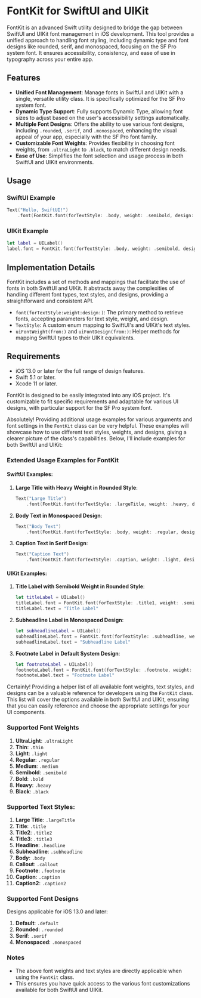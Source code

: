 # FontKit for SwiftUI and UIKit

FontKit is an advanced Swift utility designed to bridge the gap between SwiftUI and UIKit font management in iOS development. This tool provides a unified approach to handling font styling, including dynamic type and font designs like rounded, serif, and monospaced, focusing on the SF Pro system font. It ensures accessibility, consistency, and ease of use in typography across your entire app.

## Features

- **Unified Font Management**: Manage fonts in SwiftUI and UIKit with a single, versatile utility class. It is specifically optimized for the SF Pro system font.
- **Dynamic Type Support**: Fully supports Dynamic Type, allowing font sizes to adjust based on the user's accessibility settings automatically.
- **Multiple Font Designs**: Offers the ability to use various font designs, including `.rounded`, `.serif`, and `.monospaced`, enhancing the visual appeal of your app, especially with the SF Pro font family.
- **Customizable Font Weights**: Provides flexibility in choosing font weights, from `.ultraLight` to `.black`, to match different design needs.
- **Ease of Use**: Simplifies the font selection and usage process in both SwiftUI and UIKit environments.

## Usage

### SwiftUI Example

```swift
Text("Hello, SwiftUI!")
    .font(FontKit.font(forTextStyle: .body, weight: .semibold, design: .rounded))
```

### UIKit Example

```swift
let label = UILabel()
label.font = FontKit.font(forTextStyle: .body, weight: .semibold, design: .rounded)
```

## Implementation Details

FontKit includes a set of methods and mappings that facilitate the use of fonts in both SwiftUI and UIKit. It abstracts away the complexities of handling different font types, text styles, and designs, providing a straightforward and consistent API.

- `font(forTextStyle:weight:design:)`: The primary method to retrieve fonts, accepting parameters for text style, weight, and design.
- `TextStyle`: A custom enum mapping to SwiftUI's and UIKit's text styles.
- `uiFontWeight(from:)` and `uiFontDesign(from:)`: Helper methods for mapping SwiftUI types to their UIKit equivalents.

## Requirements

- iOS 13.0 or later for the full range of design features.
- Swift 5.1 or later.
- Xcode 11 or later.

FontKit is designed to be easily integrated into any iOS project. It's customizable to fit specific requirements and adaptable for various UI designs, with particular support for the SF Pro system font.

Absolutely! Providing additional usage examples for various arguments and font settings in the `FontKit` class can be very helpful. These examples will showcase how to use different text styles, weights, and designs, giving a clearer picture of the class's capabilities. Below, I'll include examples for both SwiftUI and UIKit:

### Extended Usage Examples for FontKit

#### SwiftUI Examples:

1. **Large Title with Heavy Weight in Rounded Style**:
    ```swift
    Text("Large Title")
        .font(FontKit.font(forTextStyle: .largeTitle, weight: .heavy, design: .rounded))
    ```

2. **Body Text in Monospaced Design**:
    ```swift
    Text("Body Text")
        .font(FontKit.font(forTextStyle: .body, weight: .regular, design: .monospaced))
    ```

3. **Caption Text in Serif Design**:
    ```swift
    Text("Caption Text")
        .font(FontKit.font(forTextStyle: .caption, weight: .light, design: .serif))
    ```

#### UIKit Examples:

1. **Title Label with Semibold Weight in Rounded Style**:
    ```swift
    let titleLabel = UILabel()
    titleLabel.font = FontKit.font(forTextStyle: .title1, weight: .semibold, design: .rounded)
    titleLabel.text = "Title Label"
    ```

2. **Subheadline Label in Monospaced Design**:
    ```swift
    let subheadlineLabel = UILabel()
    subheadlineLabel.font = FontKit.font(forTextStyle: .subheadline, weight: .medium, design: .monospaced)
    subheadlineLabel.text = "Subheadline Label"
    ```

3. **Footnote Label in Default System Design**:
    ```swift
    let footnoteLabel = UILabel()
    footnoteLabel.font = FontKit.font(forTextStyle: .footnote, weight: .regular)
    footnoteLabel.text = "Footnote Label"
    ```
Certainly! Providing a helper list of all available font weights, text styles, and designs can be a valuable reference for developers using the `FontKit` class. This list will cover the options available in both SwiftUI and UIKit, ensuring that you can easily reference and choose the appropriate settings for your UI components.

### Supported Font Weights

1. **UltraLight**: `.ultraLight`
2. **Thin**: `.thin`
3. **Light**: `.light`
4. **Regular**: `.regular`
5. **Medium**: `.medium`
6. **Semibold**: `.semibold`
7. **Bold**: `.bold`
8. **Heavy**: `.heavy`
9. **Black**: `.black`

### Supported Text Styles:

1. **Large Title**: `.largeTitle`
2. **Title**: `.title`
3. **Title2**: `.title2`
4. **Title3**: `.title3`
5. **Headline**: `.headline`
6. **Subheadline**: `.subheadline`
7. **Body**: `.body`
8. **Callout**: `.callout`
9. **Footnote**: `.footnote`
10. **Caption**: `.caption`
11. **Caption2**: `.caption2`

### Supported Font Designs

Designs applicable for iOS 13.0 and later:

1. **Default**: `.default`
2. **Rounded**: `.rounded`
3. **Serif**: `.serif`
4. **Monospaced**: `.monospaced`

### Notes

- The above font weights and text styles are directly applicable when using the `FontKit` class.
- This ensures you have quick access to the various font customizations available for both SwiftUI and UIKit.
